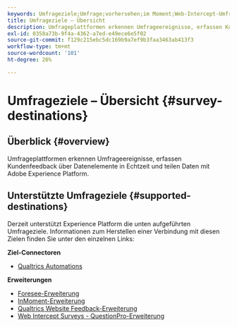 ```yaml
---
keywords: Umfrageziele;Umfrage;vorhersehen;im Moment;Web-Intercept-Umfragen;Qualtics
title: Umfrageziele – Übersicht
description: Umfrageplattformen erkennen Umfrageereignisse, erfassen Kundenfeedback über Datenelemente in Echtzeit und teilen Daten mit Adobe Experience Platform.
exl-id: 0358a73b-9f4a-4362-a7ed-e49ece6e5f02
source-git-commit: f129c215ebc5dc169b9a7ef9b3faa3463ab413f3
workflow-type: tm+mt
source-wordcount: '101'
ht-degree: 26%

---
```


# Umfrageziele – Übersicht {#survey-destinations}

## Überblick {#overview}

Umfrageplattformen erkennen Umfrageereignisse, erfassen Kundenfeedback über Datenelemente in Echtzeit und teilen Daten mit Adobe Experience Platform.

## Unterstützte Umfrageziele {#supported-destinations}

Derzeit unterstützt Experience Platform die unten aufgeführten Umfrageziele. Informationen zum Herstellen einer Verbindung mit diesen Zielen finden Sie unter den einzelnen Links:

**Ziel-Connectoren**

* [Qualtrics Automations](./qualtrics-automations.md)

**Erweiterungen**

* [Foresee-Erweiterung](./foresee.md)
* [InMoment-Erweiterung](./inmoment.md)
* [Qualtrics Website Feedback-Erweiterung](./qualtrics.md)
* [Web Intercept Surveys - QuestionPro-Erweiterung](./web-intercept-surveys.md)
